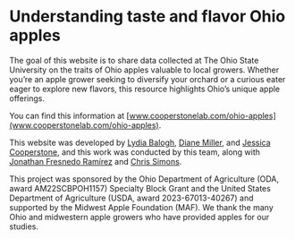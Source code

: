 # Understanding taste and flavor Ohio apples

The goal of this website is to share data collected at The Ohio State University on the traits of Ohio apples valuable to local growers. Whether you’re an apple grower seeking to diversify your orchard or a curious eater eager to explore new flavors, this resource highlights Ohio’s unique apple offerings.

You can find this information at [www.cooperstonelab.com/ohio-apples](www.cooperstonelab.com/ohio-apples). 

This website was developed by [Lydia Balogh](https://www.cooperstonelab.com/pages/current.html#lydia-balogh), [Diane Miller](https://hcs.osu.edu/our-people/dr-diane-miller), and [Jessica Cooperstone](https://www.cooperstonelab.com/pages/jess.html), and this work was conducted by this team, along with [Jonathan Fresnedo Ramírez](https://hcs.osu.edu/our-people/dr-jonathan-fresnedo-ramirez) and [Chris Simons](https://fst.osu.edu/our-people/dr-christopher-simons).

This project was sponsored by the Ohio Department of Agriculture (ODA, award AM22SCBPOH1157) Specialty Block Grant and the United States Department of Agriculture (USDA, award 2023-67013-40267) and supported by the Midwest Apple Foundation (MAF). We thank the many Ohio and midwestern apple growers who have provided apples for our studies.